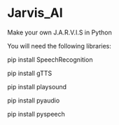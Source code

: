 # Jarvis_AI

Make your own J.A.R.V.I.S in Python

You will need the following libraries:

pip install SpeechRecognition

pip install gTTS

pip install playsound

pip install pyaudio

pip install pyspeech


